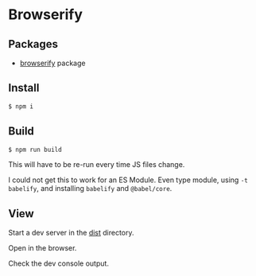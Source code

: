 # Browserify


## Packages

- [browserify](http://browserify.org/) package


## Install

```sh
$ npm i
```

## Build

```sh
$ npm run build
```

This will have to be re-run every time JS files change.

I could not get this to work for an ES Module. Even type module, using `-t babelify`, and installing `babelify` and `@babel/core`.

## View

Start a dev server in the [dist](dist/) directory.

Open in the browser.

Check the dev console output.
